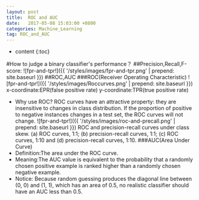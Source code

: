 ```yaml
---
layout: post
title:  ROC and AUC 
date:   2017-05-08 15:03:00 +0800
categories: Machine_Learning
tag: ROC_and_AUC
---
```


* content
{:toc}


#How to judge a binary classifier's performance？ 
##Precision,Recall,F-score:
![fpr-and-tpr!]({{ '/styles/images/fpr-and-tpr.png' | prepend: site.baseurl }})
##ROC,AUC
###ROC(Receiver Operating Characteristic)
![fpr-and-tpr!]({{ '/styles/images/Roccurves.png' | prepend: site.baseurl }})
x-coordinate:EPR(false positive rate)
y-coordinate:TPR(true positive rate)
- Why use ROC?
  ROC curves have an attractive property: they are insensitive to changes in class distribution. If the proportion of positive to negative instances changes in a test set, the ROC curves will not change.
  ![fpr-and-tpr!]({{ '/styles/images/roc-and-precall.png' | prepend: site.baseurl }})
  ROC and precision-recall curves under class skew. 
  (a) ROC curves, 1:1; (b) precision-recall curves, 1:1; (c) ROC curves, 1:10 and (d) precision-recall curves, 1:10.
###AUC(Area Under Curve)
- Definition:The area under the ROC curve.
- Meaning:The AUC value is equivalent to the probability that a randomly chosen positive example is ranked higher than a randomly chosen negative example.
- Notice: Because random guessing produces the diagonal line between (0, 0) and (1, 1), which has an area of 0.5, no realistic classifier should have an AUC less than 0.5.